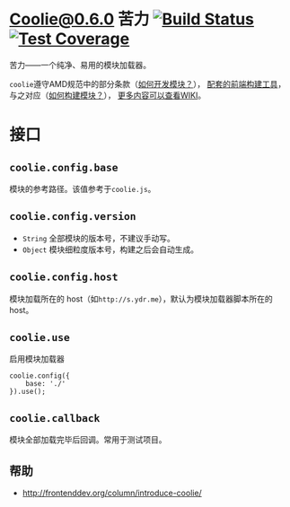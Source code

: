 # Coolie@0.6.0 苦力 [![Build Status][travis-img]][travis-url] [![Test Coverage][coverage-img]][coverage-url]

苦力——一个纯净、易用的模块加载器。

`coolie`遵守AMD规范中的部分条款（[如何开发模块？](https://github.com/cloudcome/coolie/wiki/development)），
[配套的前端构建工具](https://github.com/cloudcome/nodejs-coolie)，
与之对应（[如何构建模块？](https://github.com/cloudcome/coolie/wiki/production)），
[更多内容可以查看WIKI](https://github.com/cloudcome/coolie/wiki)。


# 接口
## `coolie.config.base`
模块的参考路径。该值参考于`coolie.js`。


## `coolie.config.version`
- `String` 全部模块的版本号，不建议手动写。
- `Object` 模块细粒度版本号，构建之后会自动生成。


## `coolie.config.host`
模块加载所在的 host（如`http://s.ydr.me`），默认为模块加载器脚本所在的 host。


## `coolie.use`
启用模块加载器
```
coolie.config({
	base: './'
}).use();
```

## `coolie.callback`
模块全部加载完毕后回调。常用于测试项目。


## 帮助
- <http://frontenddev.org/column/introduce-coolie/>



[travis-img]: https://travis-ci.org/cloudcome/coolie.svg?branch=master
[travis-url]: https://travis-ci.org/cloudcome/coolie
[coverage-img]: https://img.shields.io/coveralls/cloudcome/coolie.svg?style=flat
[coverage-url]: https://coveralls.io/r/cloudcome/coolie?branch=master